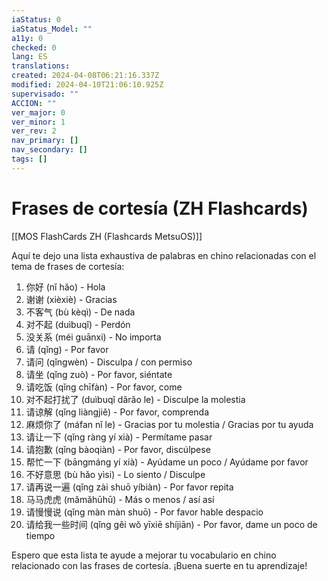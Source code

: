 ```yaml
---
iaStatus: 0
iaStatus_Model: ""
a11y: 0
checked: 0
lang: ES
translations: 
created: 2024-04-08T06:21:16.337Z
modified: 2024-04-10T21:06:10.925Z
supervisado: ""
ACCION: ""
ver_major: 0
ver_minor: 1
ver_rev: 2
nav_primary: []
nav_secondary: []
tags: []
---
```

# Frases de cortesía (ZH Flashcards)

[[MOS FlashCards ZH (Flashcards MetsuOS)]]

Aquí te dejo una lista exhaustiva de palabras en chino relacionadas con el tema de frases de cortesía:

1. 你好 (nǐ hǎo) - Hola
2. 谢谢 (xièxiè) - Gracias
3. 不客气 (bù kèqì) - De nada
4. 对不起 (duìbuqǐ) - Perdón
5. 没关系 (méi guānxi) - No importa
6. 请 (qǐng) - Por favor
7. 请问 (qǐngwèn) - Disculpa / con permiso
8. 请坐 (qǐng zuò) - Por favor, siéntate
9. 请吃饭 (qǐng chīfàn) - Por favor, come
10. 对不起打扰了 (duìbuqǐ dǎrǎo le) - Disculpe la molestia
11. 请谅解 (qǐng liàngjiě) - Por favor, comprenda
12. 麻烦你了 (máfan nǐ le) - Gracias por tu molestia / Gracias por tu ayuda
13. 请让一下 (qǐng ràng yí xià) - Permítame pasar
14. 请抱歉 (qǐng bàoqiàn) - Por favor, discúlpese
15. 帮忙一下 (bāngmáng yí xià) - Ayúdame un poco / Ayúdame por favor
16. 不好意思 (bù hǎo yìsi) - Lo siento / Disculpe
17. 请再说一遍 (qǐng zài shuō yíbiàn) - Por favor repita
18. 马马虎虎 (mǎmǎhūhū) - Más o menos / así así
19. 请慢慢说 (qǐng màn màn shuō) - Por favor hable despacio
20. 请给我一些时间 (qǐng gěi wǒ yīxiē shíjiān) - Por favor, dame un poco de tiempo

Espero que esta lista te ayude a mejorar tu vocabulario en chino relacionado con las frases de cortesía. ¡Buena suerte en tu aprendizaje!
